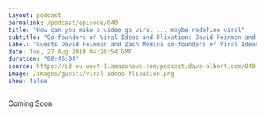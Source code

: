 ```yaml
---
layout: podcast
permalink: /podcast/episode/040
title: "How can you make a video go viral ... maybe redefine viral"
subtitle: "Co-founders of Viral Ideas and Flixation: David Feinman and Zach Medina"
label: "Guests David Feinman and Zach Medina co-founders of Viral Ideas and Flixation join me to talk about starting two companies in the Video marketing space. David and Zach have been on their entrepreneurial journey from an early age, and they were good friends before starting the two businesses the currently operate.  <br> <br> <a href='https://flixation.co/'>https://flixation.co/</a> <br> <a href='https://www.viralideasmarketing.com'>https://www.viralideasmarketing.com</a> <br> <a href='https://www.linkedin.com/in/david-feinman-7a069255/'>https://www.linkedin.com/in/david-feinman-7a069255/</a> <br> <a href='https://www.linkedin.com/in/zach-medina-6b79075a/'>https://www.linkedin.com/in/zach-medina-6b79075a/</a> "
date: Tue, 27 Aug 2019 04:20:54 GMT
duration: "00:46:04"
source: https://s3-eu-west-1.amazonaws.com/podcast.dave-albert.com/040-viral-ideas.mp3
image: /images/guests/viral-ideas-flixation.png
show: false
---
```


Coming Soon
